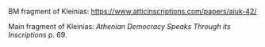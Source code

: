 
BM fragment of Kleinias: https://www.atticinscriptions.com/papers/aiuk-42/

Main fragment of Kleinias: *Athenian Democracy Speaks Through its Inscriptions* p. 69.